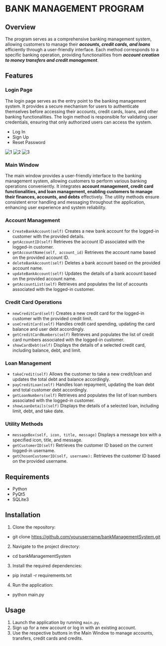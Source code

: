 # BANK MANAGEMENT PROGRAM

## Overview

The program serves as a comprehensive banking management system, allowing customers to manage their ***accounts, credit cards, and loans*** efficiently through a user-friendly interface. Each method corresponds to a specific banking operation, providing functionalities from ***account creation to money transfers and credit management***.

## Features

### Login Page

  The login page serves as the entry point to the banking management system. It provides a secure mechanism for users to authenticate themselves before accessing their accounts, credit cards, loans, and other banking functionalities. The login method is responsible for validating user credentials, ensuring that only authorized users can access the system.
- Log In
- Sign Up
- Reset Password
  
![1](https://github.com/anlbora/bankManagementSystem/assets/100442507/05cbf667-7e36-4aa9-8008-8bad0dcd5298)
![2](https://github.com/anlbora/bankManagementSystem/assets/100442507/07fe2271-1b32-4337-b67a-d1a859e17905)
![3](https://github.com/anlbora/bankManagementSystem/assets/100442507/2455c6e8-9268-4eab-a385-ef99756d514c)

### Main Window
  The main window provides a user-friendly interface to the banking management system, allowing customers to perform various banking operations conveniently. It integrates **account management, credit card functionalities, and loan management, enabling customers to manage their finances, accounts, and debts** effectively. The utility methods ensure consistent error handling and messaging throughout the application, enhancing user experience and system reliability. 

### Account Management

- `CreateBankAccount(self)` Creates a new bank account for the logged-in customer with the provided details.
- `getAccountID(self)` Retrieves the account ID associated with the logged-in customer.
- `getAccountName(self, account_id)` Retrieves the account name based on the provided account ID.
- `deleteBankAccount(self)` Deletes a bank account based on the provided account name.
- `updateBankAccount(self)` Updates the details of a bank account based on the provided account name.
- `getAccountList(self)` Retrieves and populates the list of accounts associated with the logged-in customer.

### Credit Card Operations

- `newCreditCard(self)` Creates a new credit card for the logged-in customer with the provided credit limit.
- `useCreditCard(self)` Handles credit card spending, updating the card balance and user debt accordingly.
- `getCreditCardNumbers(self)` Retrieves and populates the list of credit card numbers associated with the logged-in customer.
- `showCardDebt(self)` Displays the details of a selected credit card, including balance, debt, and limit.

### Loan Management

- `takeCredit(self)` Allows the customer to take a new credit/loan and updates the total debt and balance accordingly.
- `payCreditLoan(self)` Handles loan repayment, updating the loan debt and total customer debt accordingly.
- `getLoanNumbers(self)` Retrieves and populates the list of loan numbers associated with the logged-in customer.
- `showLoanDetails(self)` Displays the details of a selected loan, including limit, debt, and take date.

### Utility Methods

- `messageBox(self, icon, title, message)` Displays a message box with a specified icon, title, and message.
- `getCustomerID(self)` Retrieves the customer ID based on the current logged-in username.
- `getChosenCustomerID(self, username):` Retrieves the customer ID based on the provided username.

## Requirements

- Python
- PyQt5
- SQLite3

## Installation

1. Clone the repository:
  - git clone https://github.com/yourusername/bankManagementSystem.git
2. Navigate to the project directory:
  - cd bankManagementSystem
3. Install the required dependencies:
  - pip install -r requirements.txt
4. Run the application:
  - python main.py


## Usage

1. Launch the application by running `main.py`.
2. Sign up for a new account or log in with an existing account.
3. Use the respective buttons in the Main Window to manage accounts, transfers, credit cards and credits.

